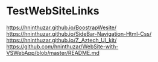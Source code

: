 # TestWebSiteLinks

https://hninthuzar.github.io/BoostrapWesite/
https://hninthuzar.github.io/SideBar-Navigation-Html-Css/
https://hninthuzar.github.io/Z_Aztech_UI_kit/
https://github.com/hninthuzar/WebSite-with-VSWebApp/blob/master/README.md
